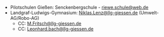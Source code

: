 - Pilotschulen Gießen: Senckenbergschule - riewe.schule@web.de
- Landgraf-Ludwigs-Gymnasium: Niklas.Lenz@llg-giessen.de (Umwelt-AG/Robo-AG)
    - CC: M.Fritsch@llg-giessen.de
    - CC: Leonhard.bach@llg-giessen.de
